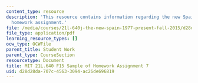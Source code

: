 ```yaml
---
content_type: resource
description: 'This resource contains information regarding the new Spain: Sample of
  homework assignment.'
file: /media/courses/21l-640j-the-new-spain-1977-present-fall-2015/d28d28da707c45633094ac26de696819_MIT21L_640JF15_HW7.pdf
file_type: application/pdf
learning_resource_types: []
ocw_type: OCWFile
parent_title: Student Work
parent_type: CourseSection
resourcetype: Document
title: MIT 21L.640 F15 Sample of Homework Assignment 7
uid: d28d28da-707c-4563-3094-ac26de696819
---
```

